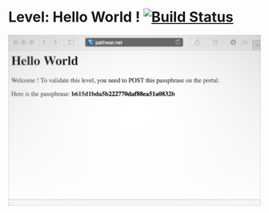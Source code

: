 Level: Hello World ! [![Build Status](https://travis-ci.org/pathwar/level-helloworld.svg?branch=master)](https://travis-ci.org/pathwar/level-helloworld)
====================

![Level HelloWorld](https://raw.githubusercontent.com/pathwar/level-helloworld/assets/screen.jpg)
